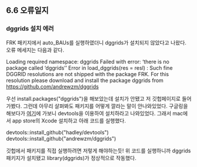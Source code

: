 ## 6.6 오류일지

### dggrids 설치 에러

FRK 패키지에서 auto_BAUs를 실행하였더니 dggrids가 설치되지 않았다고 나왔다. 오류 메세지는 다음과 같다.



Loading required namespace: dggrids
Failed with error:  ‘there is no package called ‘dggrids’’
Error in load_dggrids(res = resl) : Such fine DGGRID resolutions are not
                 shipped with the package FRK. For this
                 resolution please download and install the
                 package dggrids from https://github.com/andrewzm/dggrids



우선 install.packages("dggrids")을 해보았는데 설치가 안됐고 저 깃헙페이지로 들어가봤다. 그런데 아무리 살펴봐도 패키지를 어떻게 깔라는 말이 안나와있었다. 구글링을 해보다가 [여기](https://www.rdocumentation.org/packages/FRK/versions/0.2.2.1/topics/isea3h)에 가보니 devtools을 이용하여 설치하라고 나와있었다. 그래서 mac에서 app store의 Xcode 설치하고 아래 코드를 실행했다.

devtools::install_github("hadley/devtools")
devtools::install_github("andrewzm/dggrids")

깃헙에서 패키지를 직접 실행하려면 저렇게 해야하는듯! 위 코드를 실행하니까 dggrids 패키지가 설치됐고 library(dggrids)가 정상적으로 작동했다.